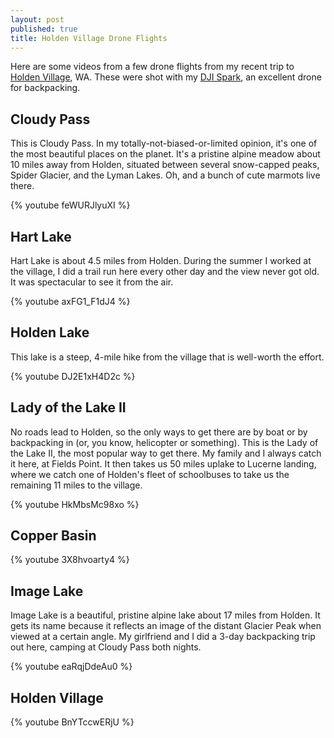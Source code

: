 ```yaml
---
layout: post
published: true
title: Holden Village Drone Flights
---
```

Here are some videos from a few drone flights from my recent trip to [Holden Village](http://www.holdenvillage.org/), WA. These were shot with my [DJI Spark](https://store.dji.com/product/spark?gclid=Cj0KCQjwq7XMBRCDARIsAKVI5QZzhq3XNqAj3J4QCYkSOi-RAW1ypa-bhTpFarJQFxHTA6VF0MnCJFYaAjx7EALw_wcB), an excellent drone for backpacking.

## Cloudy Pass

This is Cloudy Pass. In my totally-not-biased-or-limited opinion, it's one of the most beautiful places on the planet. It's a pristine alpine meadow about 10 miles away from Holden, situated between several snow-capped peaks, Spider Glacier, and the Lyman Lakes. Oh, and a bunch of cute marmots live there.

{% youtube feWURJlyuXI %}

## Hart Lake

Hart Lake is about 4.5 miles from Holden. During the summer I worked at the village, I did a trail run here every other day and the view never got old. It was spectacular to see it from the air.

{% youtube axFG1_F1dJ4 %}

## Holden Lake

This lake is a steep, 4-mile hike from the village that is well-worth the effort.

{% youtube DJ2E1xH4D2c %}

## Lady of the Lake II

No roads lead to Holden, so the only ways to get there are by boat or by backpacking in (or, you know, helicopter or something). This is the Lady of the Lake II, the most popular way to get there. My family and I always catch it here, at Fields Point. It then takes us 50 miles uplake to Lucerne landing, where we catch one of Holden's fleet of schoolbuses to take us the remaining 11 miles to the village.

{% youtube HkMbsMc98xo %}

## Copper Basin

{% youtube 3X8hvoarty4 %}

## Image Lake

Image Lake is a beautiful, pristine alpine lake about 17 miles from Holden. It gets its name because it reflects an image of the distant Glacier Peak when viewed at a certain angle. My girlfriend and I did a 3-day backpacking trip out here, camping at Cloudy Pass both nights.

{% youtube eaRqjDdeAu0 %}

## Holden Village

{% youtube BnYTccwERjU %}